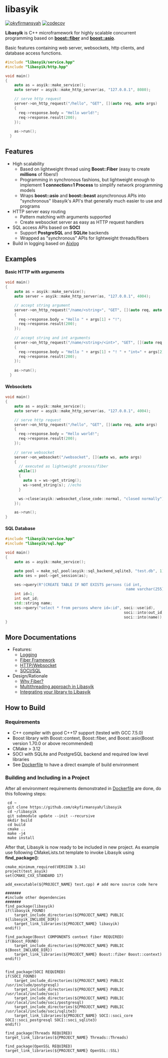 # libasyik
[![okyfirmansyah](https://circleci.com/gh/okyfirmansyah/libasyik.svg?style=shield)](<LINK>) [![codecov](https://codecov.io/gh/okyfirmansyah/libasyik/branch/master/graph/badge.svg)](https://codecov.io/gh/okyfirmansyah/libasyik)

**Libasyik** is C++ microframework for highly scalable concurrent programming based on [**boost::fiber**](https://www.boost.org/doc/libs/1_73_0/libs/fiber/doc/html/index.html) and [**boost::asio**](https://www.boost.org/doc/libs/1_73_0/doc/html/boost_asio.html). 

Basic features containing web server, websockets, http clients, and database access functions.

```c++
#include "libasyik/service.hpp"
#include "libasyik/http.hpp"

void main()
{
    auto as = asyik::make_service();
    auto server = asyik::make_http_server(as, "127.0.0.1", 8080);

    // serve http request
    server->on_http_request("/hello", "GET", [](auto req, auto args)
    {
      req->response.body = "Hello world!";
      req->response.result(200);
    });
    
    as->run();
  }
```

## Features

 - High scalability
   - Based on lightweight thread using **Boost::Fiber** (easy to create **millions** of fibers!)
   - Programming in synchronous fashions, but lightweight enough to implement **1 connection=1 Process** to simplify network programming models
   - Wraps **boost::asio** and **boost::beast** asynchronous APIs into "synchronous" libasyik's API's that generally much easier to use and programs
 - HTTP server easy routing
   - Pattern matching with arguments supported
   - Create websocket server as easy as HTTP request handlers
 - SQL access APIs based on **SOCI**
   - Support **PostgreSQL** and **SQLite** backends
   - Wrapped as "synchronous" APIs for lightweight threads/fibers
 - Build in logging based on [Aixlog](https://github.com/badaix/aixlog)
   
## Examples

#### Basic HTTP with arguments
```c++
void main()
{
    auto as = asyik::make_service();
    auto server = asyik::make_http_server(as, "127.0.0.1", 4004);

    // accept string argument
    server->on_http_request("/name/<string>", "GET", [](auto req, auto args)
    {
      req->response.body = "Hello " + args[1] + "!";
      req->response.result(200);
    });
    
    // accept string and int arguments
    server->on_http_request("/name/<string>/<int>", "GET", [](auto req, auto args)
    {
      req->response.body = "Hello " + args[1] + "! " + "int=" + args[2];
      req->response.result(200);
    });
    
    as->run();
  }
```


#### Websockets
```c++
void main()
{
    auto as = asyik::make_service();
    auto server = asyik::make_http_server(as, "127.0.0.1", 4004);

    // serve http request
    server->on_http_request("/hello", "GET", [](auto req, auto args)
    {
      req->response.body = "Hello world!";
      req->response.result(200);
    });
    
    // serve websocket
    server->on_websocket("/websocket", [](auto ws, auto args) 
    { 
      // executed as lightweight process/fiber
      while(1)
      {
        auto s = ws->get_string(); 
        ws->send_string(s); //echo
      }

      ws->close(asyik::websocket_close_code::normal, "closed normally");
    });

    as->run();
}
```

#### SQL Database
```c++
#include "libasyik/service.hpp"
#include "libasyik/sql.hpp"

void main()
{
    auto as = asyik::make_service();

    auto pool = make_sql_pool(asyik::sql_backend_sqlite3, "test.db", 1);
    auto ses = pool->get_session(as);

    ses->query(R"(CREATE TABLE IF NOT EXISTS persons (id int,
                                                      name varchar(255));)");
    int id=1;
    int out_id;
    std::string name;
    ses->query("select * from persons where id=:id", soci::use(id), 
                                                     soci::into(out_id),
                                                     soci::into(name));
}
```

## More Documentations
 - Features:
   - [Logging](docs/logging.md)
   - [Fiber Framework](docs/service.md)
   - [HTTP/Websocket](docs/http.md)
   - [SOCI/SQL](docs/sql.md)
 - Design/Rationale
   - [Why Fiber?](docs/why.md)
   - [Multithreading approach in Libasyik ](docs/designs.md)
   - [Integrating your library to Libasyik](docs/integration.md)
 
 
## How to Build

### Requirements

 - C++ compiler with good C++17 support (tested with GCC 7.5.0)
 - Boost library with Boost::context, Boost::fiber, and Boost::asio(Boost version 1.70.0 or above recommended)
 - CMake > 3.12
 - SOCI with SQLite and PostgreSQL backend and required low level libraries
 - See [Dockerfile](Dockerfile) to have a direct example of build environment

### Building and Including in a Project

After all environment requirements demonstrated in [Dockerfile](Dockerfile) are done, do this following steps:

```
 cd ~
 git clone https://github.com/okyfirmansyah/libasyik
 cd ~/libasyik
 git submodule update --init --recursive
 mkdir build
 cd build
 cmake ..
 make -j4
 make install
```
After that, Libasyik is now ready to be included in new project.
As example use following CMakeLists.txt template to invoke Libasyik using **find_package()**:
```
cmake_minimum_required(VERSION 3.14)
project(test_asyik)
set(CMAKE_CXX_STANDARD 17)

add_executable(${PROJECT_NAME} test.cpp) # add more source code here

#######
#include other dependencies
#######
find_package(libasyik)
if(libasyik_FOUND)
    target_include_directories(${PROJECT_NAME} PUBLIC ${libasyik_INCLUDE_DIR})
    target_link_libraries(${PROJECT_NAME} libasyik)
endif()

find_package(Boost COMPONENTS context fiber REQUIRED)
if(Boost_FOUND)
    target_include_directories(${PROJECT_NAME} PUBLIC ${Boost_INCLUDE_DIR})
    target_link_libraries(${PROJECT_NAME} Boost::fiber Boost::context)
endif()


find_package(SOCI REQUIRED)
if(SOCI_FOUND)
    target_include_directories(${PROJECT_NAME} PUBLIC /usr/include/postgresql)
    target_include_directories(${PROJECT_NAME} PUBLIC /usr/local/include/soci)
    target_include_directories(${PROJECT_NAME} PUBLIC /usr/local/include/soci/postgresql)
    target_include_directories(${PROJECT_NAME} PUBLIC /usr/local/include/soci/sqlite3)
    target_link_libraries(${PROJECT_NAME} SOCI::soci_core SOCI::soci_postgresql SOCI::soci_sqlite3)
endif()

find_package(Threads REQUIRED)
target_link_libraries(${PROJECT_NAME} Threads::Threads)

find_package(OpenSSL REQUIRED)
target_link_libraries(${PROJECT_NAME} OpenSSL::SSL)
```
